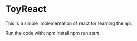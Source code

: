 # ToyReact

This is a simple implementation of react for learning the api.

Run the code with:
  npm install
  npm run start
